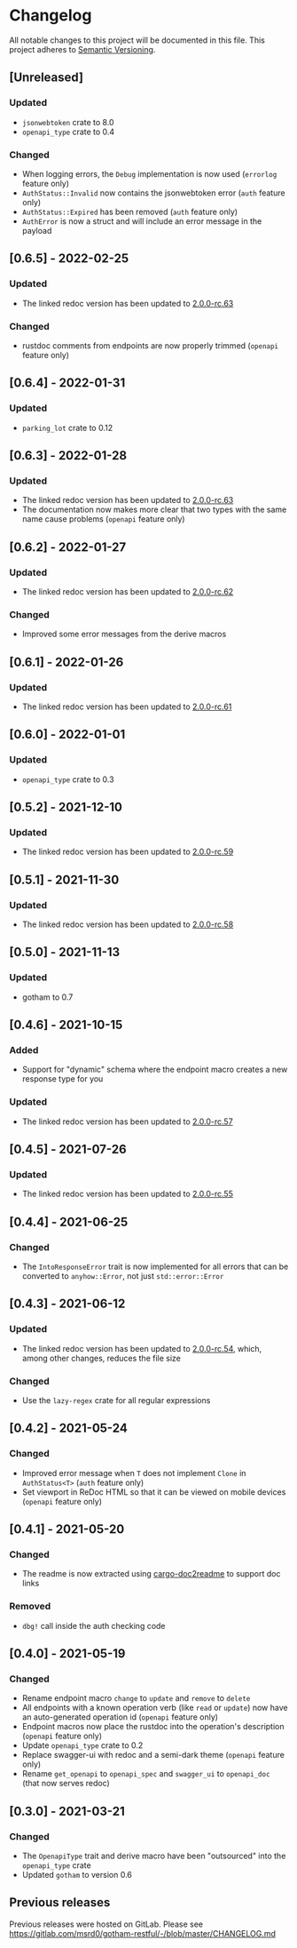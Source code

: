 # Changelog

All notable changes to this project will be documented in this file.
This project adheres to [Semantic Versioning](https://semver.org).

## [Unreleased]
### Updated
 - `jsonwebtoken` crate to 8.0
 - `openapi_type` crate to 0.4

### Changed
 - When logging errors, the `Debug` implementation is now used (`errorlog` feature only)
 - `AuthStatus::Invalid` now contains the jsonwebtoken error (`auth` feature only)
 - `AuthStatus::Expired` has been removed (`auth` feature only)
 - `AuthError` is now a struct and will include an error message in the payload

## [0.6.5] - 2022-02-25
### Updated
 - The linked redoc version has been updated to [2.0.0-rc.63](https://github.com/Redocly/redoc/blob/master/CHANGELOG.md#200-rc63-2022-01-27)

### Changed
 - rustdoc comments from endpoints are now properly trimmed (`openapi` feature only)

## [0.6.4] - 2022-01-31
### Updated
 - `parking_lot` crate to 0.12

## [0.6.3] - 2022-01-28
### Updated
 - The linked redoc version has been updated to [2.0.0-rc.63](https://github.com/Redocly/redoc/blob/master/CHANGELOG.md#200-rc63-2022-01-27)
 - The documentation now makes more clear that two types with the same name cause problems (`openapi` feature only)

## [0.6.2] - 2022-01-27
### Updated
 - The linked redoc version has been updated to [2.0.0-rc.62](https://github.com/Redocly/redoc/blob/master/CHANGELOG.md#200-rc62-2022-01-26)

### Changed
 - Improved some error messages from the derive macros

## [0.6.1] - 2022-01-26
### Updated
 - The linked redoc version has been updated to [2.0.0-rc.61](https://github.com/Redocly/redoc/blob/master/CHANGELOG.md#200-rc61-2022-01-26)

## [0.6.0] - 2022-01-01
### Updated
 - `openapi_type` crate to 0.3

## [0.5.2] - 2021-12-10
### Updated
 - The linked redoc version has been updated to [2.0.0-rc.59](https://github.com/Redocly/redoc/blob/master/CHANGELOG.md#200-rc59-2021-12-09)

## [0.5.1] - 2021-11-30
### Updated
 - The linked redoc version has been updated to [2.0.0-rc.58](https://github.com/Redocly/redoc/releases/tag/v2.0.0-rc.58)

## [0.5.0] - 2021-11-13
### Updated
 - gotham to 0.7

## [0.4.6] - 2021-10-15
### Added
 - Support for "dynamic" schema where the endpoint macro creates a new response type for you

### Updated
 - The linked redoc version has been updated to [2.0.0-rc.57](https://github.com/Redocly/redoc/blob/master/CHANGELOG.md#200-rc57-2021-10-11)

## [0.4.5] - 2021-07-26
### Updated
 - The linked redoc version has been updated to [2.0.0-rc.55](https://github.com/Redocly/redoc/releases/tag/v2.0.0-rc.55)

## [0.4.4] - 2021-06-25
### Changed
 - The `IntoResponseError` trait is now implemented for all errors that can be converted to `anyhow::Error`, not just `std::error::Error`

## [0.4.3] - 2021-06-12
### Updated
 - The linked redoc version has been updated to [2.0.0-rc.54](https://github.com/Redocly/redoc/releases/tag/v2.0.0-rc.54),
   which, among other changes, reduces the file size

### Changed
 - Use the `lazy-regex` crate for all regular expressions

## [0.4.2] - 2021-05-24
### Changed
 - Improved error message when `T` does not implement `Clone` in `AuthStatus<T>` (`auth` feature only)
 - Set viewport in ReDoc HTML so that it can be viewed on mobile devices (`openapi` feature only)

## [0.4.1] - 2021-05-20
### Changed
 - The readme is now extracted using [cargo-doc2readme] to support doc links

### Removed
 - `dbg!` call inside the auth checking code

## [0.4.0] - 2021-05-19
### Changed
 - Rename endpoint macro `change` to `update` and `remove` to `delete`
 - All endpoints with a known operation verb (like `read` or `update`) now have an auto-generated operation id (`openapi` feature only)
 - Endpoint macros now place the rustdoc into the operation's description (`openapi` feature only)
 - Update `openapi_type` crate to 0.2
 - Replace swagger-ui with redoc and a semi-dark theme (`openapi` feature only)
 - Rename `get_openapi` to `openapi_spec` and `swagger_ui` to `openapi_doc` (that now serves redoc)

## [0.3.0] - 2021-03-21
### Changed
 - The `OpenapiType` trait and derive macro have been "outsourced" into the `openapi_type` crate
 - Updated `gotham` to version 0.6

## Previous releases
Previous releases were hosted on GitLab. Please see https://gitlab.com/msrd0/gotham-restful/-/blob/master/CHANGELOG.md

 [cargo-doc2readme]: https://github.com/msrd0/cargo-doc2readme
